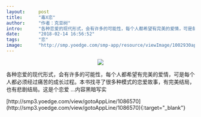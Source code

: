 ```yaml
---
layout:     post
title:      "毒X恋"
author:     "作者：克亚树"
intro:      "各种恋爱的现代形式，会有许多的可能性，每个人都希望有完美的爱情，可是每个人都必须经过痛苦的成长过程。本书找寻了很多种模式的恋爱故事，有完美结局，也有悲剧结局。这是个恋爱 ...内容黑暗写实"
date:       "2018-02-14 16:56:52"
tags:       "恋"
image:      "http://smp.yoedge.com/smp-app/resource/viewImage/1002930appline.png"
---
```

<div style="text-align: center">
<p><img src="http://smp.yoedge.com/smp-app/resource/viewImage/1002930appline.png"/></p>
</div>
<p class="post-meta">
<span>各种恋爱的现代形式，会有许多的可能性，每个人都希望有完美的爱情，可是每个人都必须经过痛苦的成长过程。本书找寻了很多种模式的恋爱故事，有完美结局，也有悲剧结局。这是个恋爱 ...内容黑暗写实</span>
</p>
[http://smp3.yoedge.com/view/gotoAppLine/1086570](http://smp3.yoedge.com/view/gotoAppLine/1086570){:target="_blank"}


